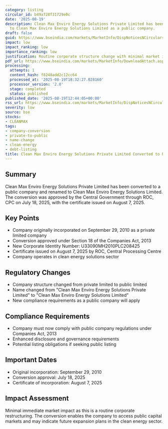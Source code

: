 ```yaml
---
category: listing
circular_id: b49a728f31729e0c
date: '2025-08-19'
description: Clean Max Enviro Energy Solutions Private Limited has been converted
  to Clean Max Enviro Energy Solutions Limited as a public company.
draft: false
guid: https://www.bseindia.com/markets/MarketInfo/DispNoticesNCirculars.aspx?Noticeid={DECEF312-608B-4B68-B9FF-DD31D82EBB91}&noticeno=20250819-32&dt=08/19/2025&icount=32&totcount=53&flag=0
impact: low
impact_ranking: low
importance_ranking: low
justification: Routine corporate structure change with minimal market impact
pdf_url: https://www.bseindia.com/markets/MarketInfo/DownloadAttach.aspx?id=20250819-32&attachedId=23eca28a-46fb-4207-82e6-a7af4227a6d0
processing:
  attempts: 1
  content_hash: f8248add2c12cc64
  processed_at: '2025-08-19T18:32:27.028160'
  processor_version: '2.0'
  stage: completed
  status: published
published_date: '2025-08-19T12:44:05+00:00'
rss_url: https://www.bseindia.com/markets/MarketInfo/DispNoticesNCirculars.aspx?Noticeid={DECEF312-608B-4B68-B9FF-DD31D82EBB91}&noticeno=20250819-32&dt=08/19/2025&icount=32&totcount=53&flag=0
severity: low
source: bse
stocks:
- CLEANMAX
tags:
- company-conversion
- private-to-public
- name-change
- clean-energy
- debt-listing
title: Clean Max Enviro Energy Solutions Private Limited Converted to Public Company
---
```


## Summary

Clean Max Enviro Energy Solutions Private Limited has been converted to a public company and renamed to Clean Max Enviro Energy Solutions Limited. The conversion was approved by the Central Government through ROC, CPC on July 18, 2025, with the certificate issued on August 7, 2025.

## Key Points

- Company originally incorporated on September 29, 2010 as a private limited company
- Conversion approved under Section 18 of the Companies Act, 2013
- New Corporate Identity Number: U33090MH2010PLC208425
- Certificate issued on August 7, 2025 by ROC, Central Processing Centre
- Company operates in clean energy solutions sector

## Regulatory Changes

- Company structure changed from private limited to public limited
- Name changed from "Clean Max Enviro Energy Solutions Private Limited" to "Clean Max Enviro Energy Solutions Limited"
- New compliance requirements as a public company will apply

## Compliance Requirements

- Company must now comply with public company regulations under Companies Act, 2013
- Enhanced disclosure and governance requirements
- Potential listing obligations if seeking public listing

## Important Dates

- Original incorporation: September 29, 2010
- Conversion approval: July 18, 2025
- Certificate of incorporation: August 7, 2025

## Impact Assessment

Minimal immediate market impact as this is a routine corporate restructuring. The conversion enables the company to access public capital markets and may indicate future expansion plans in the clean energy sector.